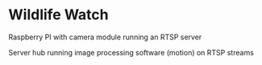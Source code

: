 # Wildlife Watch
Raspberry PI with camera module running an RTSP server

Server hub running image processing software (motion) on RTSP streams
